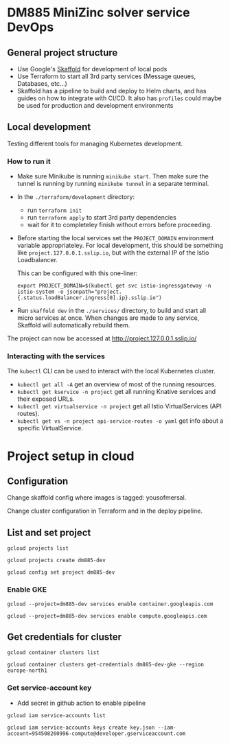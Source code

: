 # DM885 MiniZinc solver service DevOps

## General project structure

- Use Google's [Skaffold](https://skaffold.dev/) for development of local pods
- Use Terraform to start all 3rd party services (Message queues, Databases, etc...)
- Skaffold has a pipeline to build and deploy to Helm charts, and has guides on how to integrate with CI/CD.
  It also has `profiles` could maybe be used for production and development environments

## Local development

Testing different tools for managing Kubernetes development.

### How to run it

- Make sure Minikube is running `minikube start`.
  Then make sure the tunnel is running by running `minikube tunnel` in a separate terminal.

- In the `./terraform/development` directory:

  - run `terraform init`
  - run `terraform apply` to start 3rd party dependencies
  - wait for it to completeley finish without errors before proceeding.

- Before starting the local services set the `PROJECT_DOMAIN` environment variable appropriateley.
  For local development, this should be something like `project.127.0.0.1.sslip.io`, but with the external IP of the Istio Loadbalancer.

  This can be configured with this one-liner:

  ```
  export PROJECT_DOMAIN=$(kubectl get svc istio-ingressgateway -n istio-system -o jsonpath="project.{.status.loadBalancer.ingress[0].ip}.sslip.io")
  ```

- Run `skaffold dev` in the `./services/` directory, to build and start all micro services at once.
  When changes are made to any service, Skaffold will automatically rebuild them.

The project can now be accessed at http://project.127.0.0.1.sslip.io/

### Interacting with the services

The `kubectl` CLI can be used to interact with the local Kubernetes cluster.

- `kubectl get all -A` get an overview of most of the running resources.
- `kubectl get kservice -n project` get all running Knative services and their exposed URLs.
- `kubectl get virtualservice -n project` get all Istio VirtualServices (API routes).
- `kubectl get vs -n project api-service-routes -o yaml` get info about a specific VirtualService.

# Project setup in cloud

## Configuration

Change skaffold config where images is tagged: yousofmersal.

Change cluster configuration in Terraform and in the deploy pipeline.

## List and set project

`gcloud projects list`

`gcloud projects create dm885-dev`

`gcloud config set project dm885-dev`

### Enable GKE

`gcloud --project=dm885-dev services enable container.googleapis.com`

`gcloud --project=dm885-dev services enable compute.googleapis.com`

## Get credentials for cluster

`gcloud container clusters list`

`gcloud container clusters get-credentials dm885-dev-gke --region europe-north1`


### Get service-account key
 * Add secret in github action to enable pipeline
 
`gcloud iam service-accounts list`

```
gcloud iam service-accounts keys create key.json --iam-account=954508260996-compute@developer.gserviceaccount.com
```
